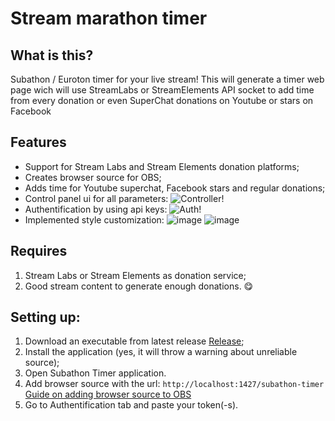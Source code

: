 # Stream marathon timer
## What is this?
Subathon / Euroton timer for your live stream! This will generate a timer web page wich will use StreamLabs or StreamElements API socket to add time from every donation or even SuperChat donations on Youtube or stars on Facebook
## Features
- Support for Stream Labs and Stream Elements donation platforms;
- Creates browser source for OBS;
- Adds time for Youtube superchat, Facebook stars and regular donations;
- Control panel ui for all parameters:
![Controller!](https://i.imgur.com/pltNCoo.png "Controller")
- Authentification by using api keys:
![Auth!](https://i.imgur.com/ZJpHAaS.png "Auth")
- Implemented style customization:
![image](https://github.com/daZepelin/subathon-timer-bot/assets/63473480/50bd1fbd-70f8-4fcd-bb21-e12488557e08)
![image](https://github.com/daZepelin/subathon-timer-bot/assets/63473480/5e84c786-46bd-43d2-9911-0db66940826e)


## Requires
1. Stream Labs or Stream Elements as donation service;
2. Good stream content to generate enough donations. 😋
## Setting up:
1. Download an executable from latest release [Release](https://github.com/daZepelin/subaton-timer-bot/releases);
2. Install the application (yes, it will throw a warning about unreliable source);
3. Open Subathon Timer application.
4. Add browser source with the url: `http://localhost:1427/subathon-timer`
[Guide on adding browser source to OBS](https://www.blog.pulsoid.net/post/how-to-add-browser-source-in-obs-streamlabs-obs-twitch-studio-xsplit)
5. Go to Authentification tab and paste your token(-s).
